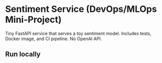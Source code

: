 # Sentiment Service (DevOps/MLOps Mini-Project)

Tiny FastAPI service that serves a toy sentiment model. Includes tests, Docker image, and CI pipeline. No OpenAI API.

## Run locally